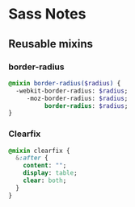 # Sass Notes

## Reusable mixins

### border-radius
``` sass
@mixin border-radius($radius) {
  -webkit-border-radius: $radius;
     -moz-border-radius: $radius;
          border-radius: $radius;
}
```

### Clearfix
``` sass
@mixin clearfix {
  &:after {
    content: "";
    display: table;
    clear: both;
  }
}
```
